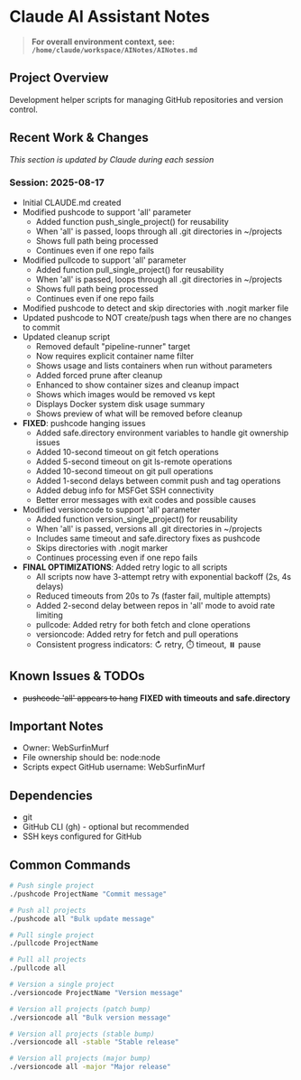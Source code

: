 # Claude AI Assistant Notes

> **For overall environment context, see: `/home/claude/workspace/AINotes/AINotes.md`**

## Project Overview
Development helper scripts for managing GitHub repositories and version control.

## Recent Work & Changes
_This section is updated by Claude during each session_

### Session: 2025-08-17
- Initial CLAUDE.md created
- Modified pushcode to support 'all' parameter
  - Added function push_single_project() for reusability
  - When 'all' is passed, loops through all .git directories in ~/projects
  - Shows full path being processed
  - Continues even if one repo fails
- Modified pullcode to support 'all' parameter  
  - Added function pull_single_project() for reusability
  - When 'all' is passed, loops through all .git directories in ~/projects
  - Shows full path being processed
  - Continues even if one repo fails
- Modified pushcode to detect and skip directories with .nogit marker file
- Updated pushcode to NOT create/push tags when there are no changes to commit
- Updated cleanup script
  - Removed default "pipeline-runner" target
  - Now requires explicit container name filter
  - Shows usage and lists containers when run without parameters
  - Added forced prune after cleanup
  - Enhanced to show container sizes and cleanup impact
  - Shows which images would be removed vs kept
  - Displays Docker system disk usage summary
  - Shows preview of what will be removed before cleanup
- **FIXED**: pushcode hanging issues
  - Added safe.directory environment variables to handle git ownership issues
  - Added 10-second timeout on git fetch operations
  - Added 5-second timeout on git ls-remote operations  
  - Added 10-second timeout on git pull operations
  - Added 1-second delays between commit push and tag operations
  - Added debug info for MSFGet SSH connectivity
  - Better error messages with exit codes and possible causes
- Modified versioncode to support 'all' parameter
  - Added function version_single_project() for reusability
  - When 'all' is passed, versions all .git directories in ~/projects
  - Includes same timeout and safe.directory fixes as pushcode
  - Skips directories with .nogit marker
  - Continues processing even if one repo fails
- **FINAL OPTIMIZATIONS**: Added retry logic to all scripts
  - All scripts now have 3-attempt retry with exponential backoff (2s, 4s delays)
  - Reduced timeouts from 20s to 7s (faster fail, multiple attempts)
  - Added 2-second delay between repos in 'all' mode to avoid rate limiting
  - pullcode: Added retry for both fetch and clone operations
  - versioncode: Added retry for fetch and pull operations
  - Consistent progress indicators: ↻ retry, ⏱️ timeout, ⏸️ pause

## Known Issues & TODOs
- ~~pushcode 'all' appears to hang~~ **FIXED with timeouts and safe.directory**

## Important Notes
- Owner: WebSurfinMurf
- File ownership should be: node:node
- Scripts expect GitHub username: WebSurfinMurf

## Dependencies
- git
- GitHub CLI (gh) - optional but recommended
- SSH keys configured for GitHub

## Common Commands
```bash
# Push single project
./pushcode ProjectName "Commit message"

# Push all projects
./pushcode all "Bulk update message"

# Pull single project  
./pullcode ProjectName

# Pull all projects
./pullcode all

# Version a single project
./versioncode ProjectName "Version message"

# Version all projects (patch bump)
./versioncode all "Bulk version message"

# Version all projects (stable bump)
./versioncode all -stable "Stable release"

# Version all projects (major bump)
./versioncode all -major "Major release"
```
